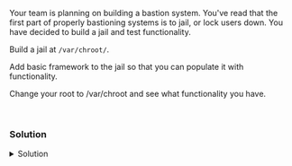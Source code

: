 Your team is planning on building a bastion system. You've read that the first part of properly bastioning systems is to jail, or lock users down. You have decided to build a jail and test functionality.

Build a jail at `/var/chroot/`.

Add basic framework to the jail so that you can populate it with functionality.

Change your root to /var/chroot and see what functionality you have.


<br>

### Solution
<details>
<summary>Solution</summary>
Create the chroot filesystem.

```plain
mkdir /var/chroot
```{{exec}}

Create the directory structure of the jail.

```plain
mkdir -p /var/chroot/{bin,lib64,dev,etc,home,usr/bin,lib/x86_64-linux-gnu}
```{{exec}}

Check the directories have been created.

```plain
ls -l /var/chroot
```{{exec}}

What directories do you see? Is there anything about these directories that you know about that would make sense to give a user?

Move in the minimum executibles for chroot to work properly.

```plain
cp /usr/bin/bash /var/chroot/bin/bash
```{{exec}}

The binary cannot work properly without the link libraries. Copy those in to get basic bash shell functionality.

```plain
for package in $(ldd /bin/bash | awk '{print $(NF -1)}'); do cp $package /var/chroot/$package; done
```{{exec}}

You can ignore the error about stat-ing the one file linux-vdso.so.1 it won't affect the rest of the lab.

Once you've done this you can jail your user and see what functionality you have in the jail.

Check your current bash process

```plain
echo $$
```{{exec}}

Jail your user in /var/chroot and see what functionality you have.

```plain
chroot /var/chroot
```{{exec}}

Check your current bash process

```plain
echo $$
```{{exec}}

If they're different you're in a jailed bash environment now.

Try any commands you know in Linux, what has happened to your user? Where are your commands at? can you use uptime? ping?

Spend time getting familiar with jails and [chroot](https://en.wikipedia.org/wiki/Chroot)

Exit the jail

```plain
exit
```{{exec}}

Perform some system commands to make sure you've left the jail. How did your command prompt change when you were jailed? Why do you think that is?

```plain
ping -c 1 www.google.com
```{{exec}}

Hit submit to move onto the next part of the lab.

</details>